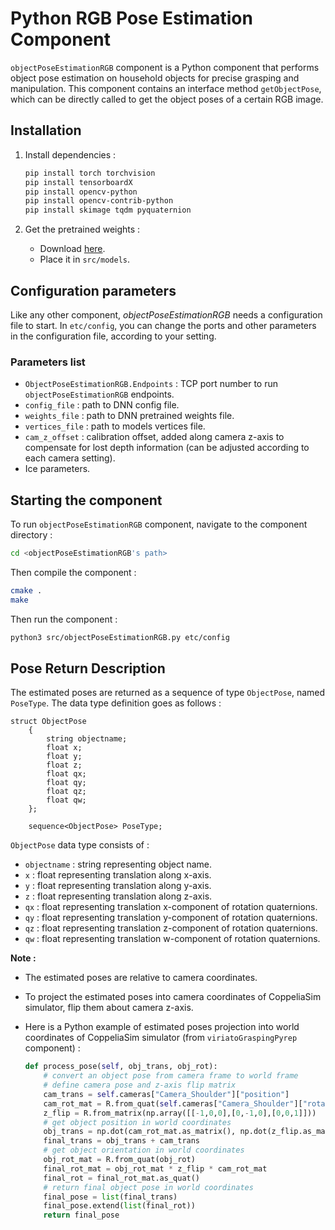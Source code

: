 # Python RGB Pose Estimation Component

`objectPoseEstimationRGB` component is a Python component that performs object pose estimation on household objects for precise grasping and manipulation. This component contains an interface method `getObjectPose`, which can be directly called to get the object poses of a certain RGB image.

## Installation

1)  Install dependencies :
    ```bash
    pip install torch torchvision
    pip install tensorboardX
    pip install opencv-python
    pip install opencv-contrib-python
    pip install skimage tqdm pyquaternion
    ```

2)  Get the pretrained weights :
    -   Download [here](https://drive.google.com/file/d/1N-qI5dqFVSNryZ0WwKlLn7npDkyVs_eh/view?usp=sharing).
    -   Place it in `src/models`.

## Configuration parameters

Like any other component, *objectPoseEstimationRGB* needs a configuration file to start. In `etc/config`, you can change the ports and other parameters in the configuration file, according to your setting.

### Parameters list

-   `ObjectPoseEstimationRGB.Endpoints` : TCP port number to run `objectPoseEstimationRGB` endpoints.
-   `config_file` : path to DNN config file.
-   `weights_file` : path to DNN pretrained weights file.
-   `vertices_file` : path to models vertices file.
-   `cam_z_offset` : calibration offset, added along camera z-axis to compensate for lost depth information (can be adjusted according to each camera setting).
-   Ice parameters.

## Starting the component

To run `objectPoseEstimationRGB` component, navigate to the component directory :
```bash
cd <objectPoseEstimationRGB's path> 
```

Then compile the component :
```bash
cmake .
make
```

Then run the component :
```bash
python3 src/objectPoseEstimationRGB.py etc/config
```

## Pose Return Description

The estimated poses are returned as a sequence of type `ObjectPose`, named `PoseType`. The data type definition goes as follows :

```
struct ObjectPose
    {
        string objectname;
        float x;
        float y;
        float z;
        float qx;
        float qy;
        float qz;
        float qw;
    };

    sequence<ObjectPose> PoseType;
```

`ObjectPose` data type consists of :
-   `objectname` : string representing object name.
-   `x` : float representing translation along x-axis.
-   `y` : float representing translation along y-axis.
-   `z` : float representing translation along z-axis.
-   `qx` : float representing translation x-component of rotation quaternions.
-   `qy` : float representing translation y-component of rotation quaternions.
-   `qz` : float representing translation z-component of rotation quaternions.
-   `qw` : float representing translation w-component of rotation quaternions.

__Note :__ 

-   The estimated poses are relative to camera coordinates.

-   To project the estimated poses into camera coordinates of CoppeliaSim simulator, flip them about camera z-axis.

-   Here is a Python example of estimated poses projection into world coordinates of CoppeliaSim simulator (from `viriatoGraspingPyrep` component) :

    ```python
    def process_pose(self, obj_trans, obj_rot):
        # convert an object pose from camera frame to world frame
        # define camera pose and z-axis flip matrix
        cam_trans = self.cameras["Camera_Shoulder"]["position"]
        cam_rot_mat = R.from_quat(self.cameras["Camera_Shoulder"]["rotation"])
        z_flip = R.from_matrix(np.array([[-1,0,0],[0,-1,0],[0,0,1]]))
        # get object position in world coordinates
        obj_trans = np.dot(cam_rot_mat.as_matrix(), np.dot(z_flip.as_matrix(), np.array(obj_trans).reshape(-1,)))
        final_trans = obj_trans + cam_trans
        # get object orientation in world coordinates
        obj_rot_mat = R.from_quat(obj_rot)
        final_rot_mat = obj_rot_mat * z_flip * cam_rot_mat
        final_rot = final_rot_mat.as_quat()
        # return final object pose in world coordinates
        final_pose = list(final_trans)
        final_pose.extend(list(final_rot))
        return final_pose
    ```
